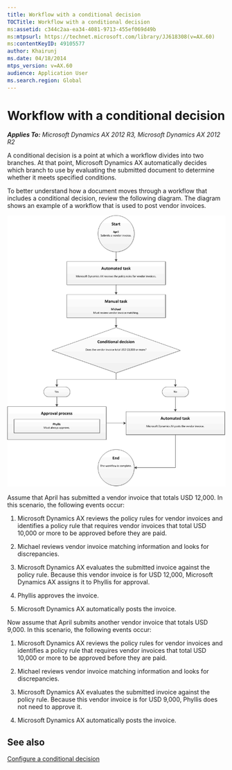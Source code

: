 ```yaml
---
title: Workflow with a conditional decision
TOCTitle: Workflow with a conditional decision
ms:assetid: c344c2aa-ea34-4081-9713-455ef069d49b
ms:mtpsurl: https://technet.microsoft.com/library/JJ618308(v=AX.60)
ms:contentKeyID: 49105577
author: Khairunj
ms.date: 04/18/2014
mtps_version: v=AX.60
audience: Application User
ms.search.region: Global
---
```


# Workflow with a conditional decision 


_**Applies To:** Microsoft Dynamics AX 2012 R3, Microsoft Dynamics AX 2012 R2_

A conditional decision is a point at which a workflow divides into two branches. At that point, Microsoft Dynamics AX automatically decides which branch to use by evaluating the submitted document to determine whether it meets specified conditions.

To better understand how a document moves through a workflow that includes a conditional decision, review the following diagram. The diagram shows an example of a workflow that is used to post vendor invoices.

![Workflow with a conditional decision](images/JJ618308.Workflow_WithConditionalDecision(AX.60).gif "Workflow with a conditional decision")

Assume that April has submitted a vendor invoice that totals USD 12,000. In this scenario, the following events occur:

1.  Microsoft Dynamics AX reviews the policy rules for vendor invoices and identifies a policy rule that requires vendor invoices that total USD 10,000 or more to be approved before they are paid.

2.  Michael reviews vendor invoice matching information and looks for discrepancies.

3.  Microsoft Dynamics AX evaluates the submitted invoice against the policy rule. Because this vendor invoice is for USD 12,000, Microsoft Dynamics AX assigns it to Phyllis for approval.

4.  Phyllis approves the invoice.

5.  Microsoft Dynamics AX automatically posts the invoice.

Now assume that April submits another vendor invoice that totals USD 9,000. In this scenario, the following events occur:

1.  Microsoft Dynamics AX reviews the policy rules for vendor invoices and identifies a policy rule that requires vendor invoices that total USD 10,000 or more to be approved before they are paid.

2.  Michael reviews vendor invoice matching information and looks for discrepancies.

3.  Microsoft Dynamics AX evaluates the submitted invoice against the policy rule. Because this vendor invoice is for USD 9,000, Phyllis does not need to approve it.

4.  Microsoft Dynamics AX automatically posts the invoice.

## See also

[Configure a conditional decision](configure-a-conditional-decision.md)

  


